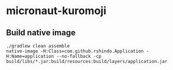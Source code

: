 # micronaut-kuromoji

## Build native image

```
./gradlew clean assemble
native-image -H:Class=com.github.rshindo.Application -H:Name=application --no-fallback -cp build/libs/*.jar:build/resources:build/layers/application.jar
```

